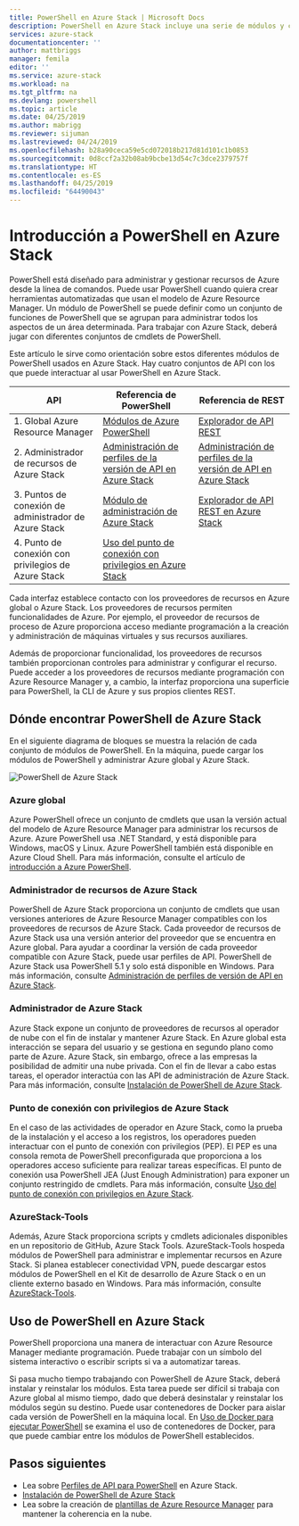 ```yaml
---
title: PowerShell en Azure Stack | Microsoft Docs
description: PowerShell en Azure Stack incluye una serie de módulos y contextos.
services: azure-stack
documentationcenter: ''
author: mattbriggs
manager: femila
editor: ''
ms.service: azure-stack
ms.workload: na
ms.tgt_pltfrm: na
ms.devlang: powershell
ms.topic: article
ms.date: 04/25/2019
ms.author: mabrigg
ms.reviewer: sijuman
ms.lastreviewed: 04/24/2019
ms.openlocfilehash: b28a90ceca59e5cd072018b217d81d101c1b0853
ms.sourcegitcommit: 0d8ccf2a32b08ab9bcbe13d54c7c3dce2379757f
ms.translationtype: HT
ms.contentlocale: es-ES
ms.lasthandoff: 04/25/2019
ms.locfileid: "64490043"
---
```

# <a name="get-started-with-powershell-on-azure-stack"></a>Introducción a PowerShell en Azure Stack

PowerShell está diseñado para administrar y gestionar recursos de Azure desde la línea de comandos. Puede usar PowerShell cuando quiera crear herramientas automatizadas que usan el modelo de Azure Resource Manager. Un módulo de PowerShell se puede definir como un conjunto de funciones de PowerShell que se agrupan para administrar todos los aspectos de un área determinada. Para trabajar con Azure Stack, deberá jugar con diferentes conjuntos de cmdlets de PowerShell.

Este artículo le sirve como orientación sobre estos diferentes módulos de PowerShell usados en Azure Stack. Hay cuatro conjuntos de API con los que puede interactuar al usar PowerShell en Azure Stack.

| API | Referencia de PowerShell | Referencia de REST |
| --- | --- | --- |
| 1. Global Azure Resource Manager | [Módulos de Azure PowerShell](https://github.com/Azure/azure-powershell/blob/master/documentation/azure-powershell-modules.md) | [Explorador de API REST](https://docs.microsoft.com/rest/api/) |
| 2. Administrador de recursos de Azure Stack | [Administración de perfiles de la versión de API en Azure Stack](azure-stack-version-profiles.md) | [Administración de perfiles de la versión de API en Azure Stack](azure-stack-version-profiles.md) |
| 3. Puntos de conexión de administrador de Azure Stack | [Módulo de administración de Azure Stack](https://docs.microsoft.com/powershell/azure/azure-stack/overview) | [Explorador de API REST en Azure Stack](https://docs.microsoft.com/rest/api/?term=Azure%20Azure%20Stack%20Admin) |
| 4.  Punto de conexión con privilegios de Azure Stack | [Uso del punto de conexión con privilegios en Azure Stack](../operator/azure-stack-privileged-endpoint.md) | |

Cada interfaz establece contacto con los proveedores de recursos en Azure global o Azure Stack. Los proveedores de recursos permiten funcionalidades de Azure. Por ejemplo, el proveedor de recursos de proceso de Azure proporciona acceso mediante programación a la creación y administración de máquinas virtuales y sus recursos auxiliares.

Además de proporcionar funcionalidad, los proveedores de recursos también proporcionan controles para administrar y configurar el recurso. Puede acceder a los proveedores de recursos mediante programación con Azure Resource Manager y, a cambio, la interfaz proporciona una superficie para PowerShell, la CLI de Azure y sus propios clientes REST.

## <a name="where-to-find-azure-stack-powershell"></a>Dónde encontrar PowerShell de Azure Stack

En el siguiente diagrama de bloques se muestra la relación de cada conjunto de módulos de PowerShell. En la máquina, puede cargar los módulos de PowerShell y administrar Azure global y Azure Stack.

![PowerShell de Azure Stack](media/azure-stack-powershell-overview/Azure-Stack-PowerShell.png)

### <a name="global-azure"></a>Azure global

Azure PowerShell ofrece un conjunto de cmdlets que usan la versión actual del modelo de Azure Resource Manager para administrar los recursos de Azure. Azure PowerShell usa .NET Standard, y está disponible para Windows, macOS y Linux. Azure PowerShell también está disponible en Azure Cloud Shell. Para más información, consulte el artículo de [introducción a Azure PowerShell](https://docs.microsoft.com/powershell/azure/get-started-azureps).

### <a name="azure-stack-resource-manager"></a>Administrador de recursos de Azure Stack

PowerShell de Azure Stack proporciona un conjunto de cmdlets que usan versiones anteriores de Azure Resource Manager compatibles con los proveedores de recursos de Azure Stack. Cada proveedor de recursos de Azure Stack usa una versión anterior del proveedor que se encuentra en Azure global. Para ayudar a coordinar la versión de cada proveedor compatible con Azure Stack, puede usar perfiles de API. PowerShell de Azure Stack usa PowerShell 5.1 y solo está disponible en Windows. Para más información, consulte [Administración de perfiles de versión de API en Azure Stack](azure-stack-version-profiles.md).

### <a name="azure-stack-administrator"></a>Administrador de Azure Stack

Azure Stack expone un conjunto de proveedores de recursos al operador de nube con el fin de instalar y mantener Azure Stack. En Azure global esta interacción se separa del usuario y se gestiona en segundo plano como parte de Azure. Azure Stack, sin embargo, ofrece a las empresas la posibilidad de admitir una nube privada. Con el fin de llevar a cabo estas tareas, el operador interactúa con las API de administración de Azure Stack. Para más información, consulte [Instalación de PowerShell de Azure Stack](../operator/azure-stack-powershell-install.md).

### <a name="azure-stack-privileged-endpoint"></a>Punto de conexión con privilegios de Azure Stack

En el caso de las actividades de operador en Azure Stack, como la prueba de la instalación y el acceso a los registros, los operadores pueden interactuar con el punto de conexión con privilegios (PEP). El PEP es una consola remota de PowerShell preconfigurada que proporciona a los operadores acceso suficiente para realizar tareas específicas. El punto de conexión usa PowerShell JEA (Just Enough Administration) para exponer un conjunto restringido de cmdlets. Para más información, consulte [Uso del punto de conexión con privilegios en Azure Stack](../operator/azure-stack-privileged-endpoint.md).

### <a name="azurestack-tools"></a>AzureStack-Tools

Además, Azure Stack proporciona scripts y cmdlets adicionales disponibles en un repositorio de GitHub, Azure Stack Tools. AzureStack-Tools hospeda módulos de PowerShell para administrar e implementar recursos en Azure Stack. Si planea establecer conectividad VPN, puede descargar estos módulos de PowerShell en el Kit de desarrollo de Azure Stack o en un cliente externo basado en Windows. Para más información, consulte [AzureStack-Tools](https://github.com/Azure/AzureStack-Tools).

## <a name="working-with-powershell-on-azure-stack"></a>Uso de PowerShell en Azure Stack

PowerShell proporciona una manera de interactuar con Azure Resource Manager mediante programación. Puede trabajar con un símbolo del sistema interactivo o escribir scripts si va a automatizar tareas.

Si pasa mucho tiempo trabajando con PowerShell de Azure Stack, deberá instalar y reinstalar los módulos. Esta tarea puede ser difícil si trabaja con Azure global al mismo tiempo, dado que deberá desinstalar y reinstalar los módulos según su destino. Puede usar contenedores de Docker para aislar cada versión de PowerShell en la máquina local. En [Uso de Docker para ejecutar PowerShell](azure-stack-powershell-user-docker.md) se examina el uso de contenedores de Docker, para que puede cambiar entre los módulos de PowerShell establecidos.


## <a name="next-steps"></a>Pasos siguientes

- Lea sobre [Perfiles de API para PowerShell](azure-stack-version-profiles.md) en Azure Stack.
- [Instalación de PowerShell de Azure Stack](../operator/azure-stack-powershell-install.md)
- Lea sobre la creación de [plantillas de Azure Resource Manager](azure-stack-develop-templates.md) para mantener la coherencia en la nube.